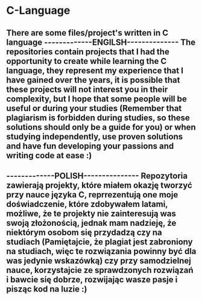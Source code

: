 # C-Language
There are some files/project's written in C language 
-------------ENGILSH--------------
The repositories contain projects that I had the opportunity to create while learning the C language, they represent my experience
that I have gained over the years, it is possible that these projects will not interest you in their complexity, but I hope that 
some people will be useful or during your studies (Remember that plagiarism is forbidden during studies, so these solutions should 
only be a guide for you) or when studying independently, use proven solutions and have fun developing your passions and writing 
code at ease :)
----------------------------------
-------------POLISH---------------
Repozytoria zawierają projekty, które miałem okazję tworzyć przy nauce języka C, reprrezentują one moje doświadczenie,
które zdobywałem latami, możliwe, że te projekty nie zainteresują was swoją złożonością, jednak mam nadzieję, że niektórym 
osobom się przydadzą czy na studiach (Pamiętajcie, że plagiat jest zabroniony na studiach, więc te rozwiązania powinny być 
dla was jedynie wskazówką) czy przy samodzielnej nauce, korzystajcie ze sprawdzonych rozwiązań i bawcie się dobrze, rozwijając 
wasze pasje i pisząc kod na luzie :)
----------------------------------
